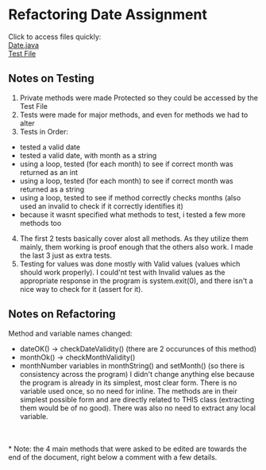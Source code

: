 # Refactoring Date Assignment
Click to access files quickly:
<br>
[Date.java](Refactoring-Java/src/myPackage/Date.java)
<br>
[Test File](Refactoring-Java/test/myPackage/DateTest.java) 
## Notes on Testing
1) Private methods were made Protected so they could be accessed by the Test File
2) Tests were made for major methods, and even for methods we had to alter
3)  Tests in Order: 
- tested a valid date
- tested a valid date, with month as a string
- using a loop, tested (for each month) to see if correct month was returned as an int
- using a loop, tested (for each month) to see if correct month was returned as a string
- using a loop, tested to see if method correctly checks months (also used an invalid to check if it correctly identifies it)
- because it wasnt specified what methods to test, i tested a few more methods too
4) The first 2 tests basically cover alost all methods. As they utilize them mainly, them working is proof enough that the others also work. I made the last 3 just as extra tests.
5)   Testing for values was done mostly with Valid values (values which should work properly). I could'nt test with Invalid values as the appropriate response in the program is system.exit(0), and there isn't a nice way to check for it (assert for it).
## Notes on Refactoring
Method and variable names changed:
- dateOK() -> checkDateValidity()  (there are 2 occurunces of this method)
- monthOk() -> checkMonthValidity()
- monthNumber variables in monthString() and setMonth() (so there is consistency across the program)
I didn't change anything else because the program is already in its simplest, most clear form. There is no variable used once, so no need for inline. The methods are in their simplest possible form and are directly related to THIS class (extracting them would be of no good). There was also no need to extract any local variable.
<br>
<br>
* Note: the 4 main methods that were asked to be edited are towards the end of the document, right below a comment with a few details. 
